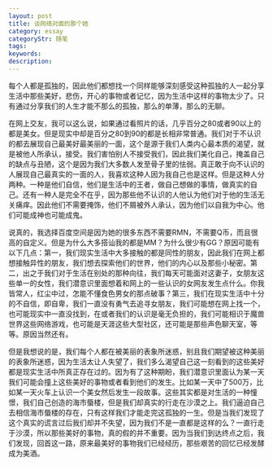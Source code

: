 ```yaml
---
layout: post
title: 谈网络对面的那个她
category: essay
categoryStr: 随笔
tags: 
keywords:
description: 
---
```




每个人都是孤独的，因此他们都想找一个同样能够深刻感受这种孤独的人一起分享生活中那些美好，悲伤，开心的事物或者记忆，因为生活中这样的事物太少了。只有通过分享我们的人生才能不那么的孤独，那么的单薄，那么的无聊。

在网上交友，我可以这么说，如果通过看照片的话，几乎百分之80或者90以上的都是美女。但是现实中却是百分之80到90的都是长相非常普通。我们对于不认识的都去展现自己最美好最美丽的一面，这个是源于我们人类内心最本质的渴望，就是被他人所承认，接受。我们害怕别人不接受我们，因此我们美化自己，掩盖自己的缺点与丑陋，这个是因为我们大多数人发至骨子里的怯弱。真正敢于向不认识的人展现自己最真实的一面的人，我喜欢这种人因为我自己也是这样。但是这种人分两种。一种是他们自信，他们是生活中的王者，做自己想做的事情，做真实的自己。还有一种人是完全不在乎，因为那些他不认识的人他认为他们对于他的生活无关痛痒。因此他们不需要掩饰，他们不屑被外人承认，因为他们以自我为中心。他们可能成神也可能成鬼。

说真的，我选择百度空间是因为她的很多东西不需要RMN，不需要Q币，而且很高的自定义。但是为什么大多搭讪我的都是MM？为什么很少有GG？原因可能有以下几点：第一，我们现实生活中大多接触的都是同性的朋友，因此我们在网上都想接触异性的朋友，我们想去探索他们的世界，他们的内心以及那些小秘密。第二，出之于我们对于生活在别处的那种向往，我们每天可能面对这妻子，女朋友这些单一的女性，我们潜意识里面想着和网上的一些认识的女网友发生点什么。你我皆常人，红尘中过，怎能不懂食色男女的那点破事？第三，我们在现实生活中十分的不自信，即自卑，我们一直没有勇气去追寻女朋友，我们可能想在网上找一个，也可能现实中一直没找到，在或者我们的认识是毫无负担的，我们可能相识于魔兽世界这些网络游戏，也可能是天涯这些大型社区，还可能是那些声色聊天室，等等。原因当然还有。

但是我想说的是，我们每个人都在被美丽的表象所迷惑，别且我们期望被这种美丽的表象所迷惑，因为生活太让人失望了，我们多么渴望自己这一刻看到的这些美好都是现实生活中所真正存在过的。因为有了这种期盼，我们潜意识里面认为某一天我们可能会撞上这些美好的事物或者看到他们的发生。比如某一天中了500万，比如某一天火车上认识一个美女然后发生一段故事。这些其实都是对生活的一种憧憬，我们自己创造的海市蜃楼，但是我们却真实的行走在沙漠之上。我们逼迫自己去相信海市蜃楼的存在，只有这样我们才能走完这孤独的一生。但是当我们发现了这个真实的谎言过后我们却并不失望，因为我们不是一直都是这样的么？一直行走于沙漠，所以那些美好的事物，真的假的并不重要。因为当我们到达终点之后，我们发现，回首这一路，原来最美好的事物我们已经经历，那些艰苦的回忆已经发酵成为美酒。

